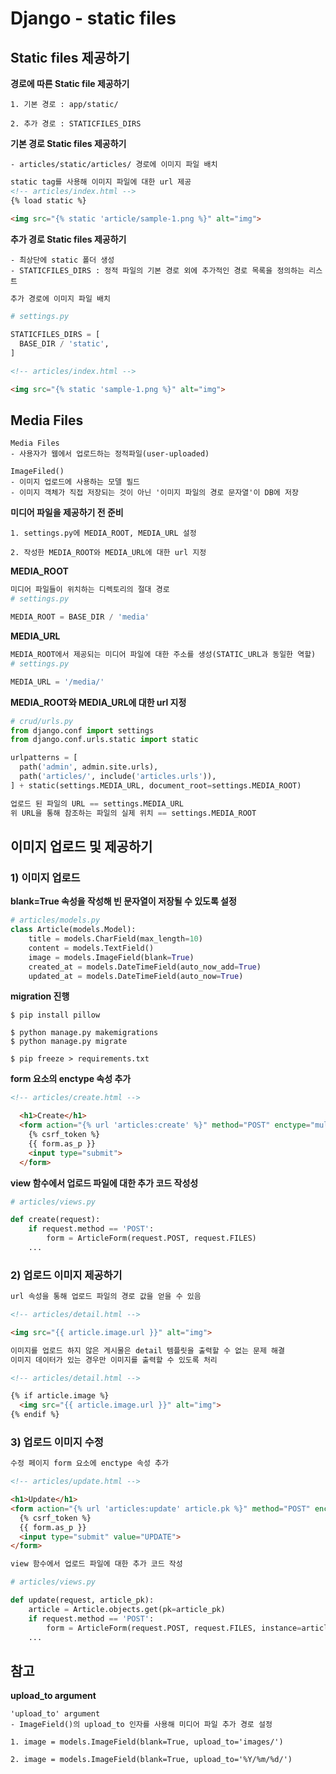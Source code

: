 # Django - static files

## Static files 제공하기

**경로에 따른 Static file 제공하기**

    1. 기본 경로 : app/static/

    2. 추가 경로 : STATICFILES_DIRS

**기본 경로 Static files 제공하기**

    - articles/static/articles/ 경로에 이미지 파일 배치
  
```html
static tag를 사용해 이미지 파일에 대한 url 제공
<!-- articles/index.html -->
{% load static %}

<img src="{% static 'article/sample-1.png %}" alt="img">
```

**추가 경로 Static files 제공하기**

    - 최상단에 static 폴더 생성
    - STATICFILES_DIRS : 정적 파일의 기본 경로 외에 추가적인 경로 목록을 정의하는 리스트

```python
추가 경로에 이미지 파일 배치

# settings.py

STATICFILES_DIRS = [
  BASE_DIR / 'static',
]
```

```html
<!-- articles/index.html -->

<img src="{% static 'sample-1.png %}" alt="img">
```

## Media Files

    Media Files
    - 사용자가 웹에서 업로드하는 정적파일(user-uploaded)

    ImageFiled()
    - 이미지 업로드에 사용하는 모델 필드
    - 이미지 객체가 직접 저장되는 것이 아닌 '이미지 파일의 경로 문자열'이 DB에 저장

**미디어 파일을 제공하기 전 준비**

    1. settings.py에 MEDIA_ROOT, MEDIA_URL 설정

    2. 작성한 MEDIA_ROOT와 MEDIA_URL에 대한 url 지정

**MEDIA_ROOT**

```python
미디어 파일들이 위치하는 디렉토리의 절대 경로
# settings.py

MEDIA_ROOT = BASE_DIR / 'media'
```

**MEDIA_URL**

```python
MEDIA_ROOT에서 제공되는 미디어 파일에 대한 주소를 생성(STATIC_URL과 동일한 역할)
# settings.py

MEDIA_URL = '/media/'
```

**MEDIA_ROOT와 MEDIA_URL에 대한 url 지정**

```python
# crud/urls.py
from django.conf import settings
from django.conf.urls.static import static

urlpatterns = [
  path('admin', admin.site.urls),
  path('articles/', include('articles.urls')),
] + static(settings.MEDIA_URL, document_root=settings.MEDIA_ROOT)

업로드 된 파일의 URL == settings.MEDIA_URL
위 URL을 통해 참조하는 파일의 실제 위치 == settings.MEDIA_ROOT
```

## 이미지 업로드 및 제공하기

### **1) 이미지 업로드**

**blank=True 속성을 작성해 빈 문자열이 저장될 수 있도록 설정**

```python
# articles/models.py
class Article(models.Model):
    title = models.CharField(max_length=10)
    content = models.TextField()
    image = models.ImageField(blank=True)
    created_at = models.DateTimeField(auto_now_add=True)
    updated_at = models.DateTimeField(auto_now=True)
```

**migration 진행**
    
    $ pip install pillow

    $ python manage.py makemigrations
    $ python manage.py migrate

    $ pip freeze > requirements.txt

**form 요소의 enctype 속성 추가**

```html
<!-- articles/create.html -->

  <h1>Create</h1>
  <form action="{% url 'articles:create' %}" method="POST" enctype="multipart/form-data">
    {% csrf_token %}
    {{ form.as_p }}
    <input type="submit">
  </form>
```

**view 함수에서 업로드 파일에 대한 추가 코드 작성성**

```python
# articles/views.py

def create(request):
    if request.method == 'POST':
        form = ArticleForm(request.POST, request.FILES)
    ...
```

### **2) 업로드 이미지 제공하기**

```html
url 속성을 통해 업로드 파일의 경로 값을 얻을 수 있음

<!-- articles/detail.html -->

<img src="{{ article.image.url }}" alt="img">

이미지를 업로드 하지 않은 게시물은 detail 템플릿을 출력할 수 없는 문제 해결
이미지 데이터가 있는 경우만 이미지를 출력할 수 있도록 처리

<!-- articles/detail.html -->

{% if article.image %}
  <img src="{{ article.image.url }}" alt="img">
{% endif %}
```

### **3) 업로드 이미지 수정**

```html
수정 페이지 form 요소에 enctype 속성 추가

<!-- articles/update.html -->

<h1>Update</h1>
<form action="{% url 'articles:update' article.pk %}" method="POST" enctype="multipart/form-data">
  {% csrf_token %}
  {{ form.as_p }}
  <input type="submit" value="UPDATE">
</form>
```

```python
view 함수에서 업로드 파일에 대한 추가 코드 작성

# articles/views.py

def update(request, article_pk):
    article = Article.objects.get(pk=article_pk)
    if request.method == 'POST':
        form = ArticleForm(request.POST, request.FILES, instance=article)
    ...
```

## 참고

**upload_to argument**

    'upload_to' argument
    - ImageField()의 upload_to 인자를 사용해 미디어 파일 추가 경로 설정

    1. image = models.ImageField(blank=True, upload_to='images/')

    2. image = models.ImageField(blank=True, upload_to='%Y/%m/%d/')
